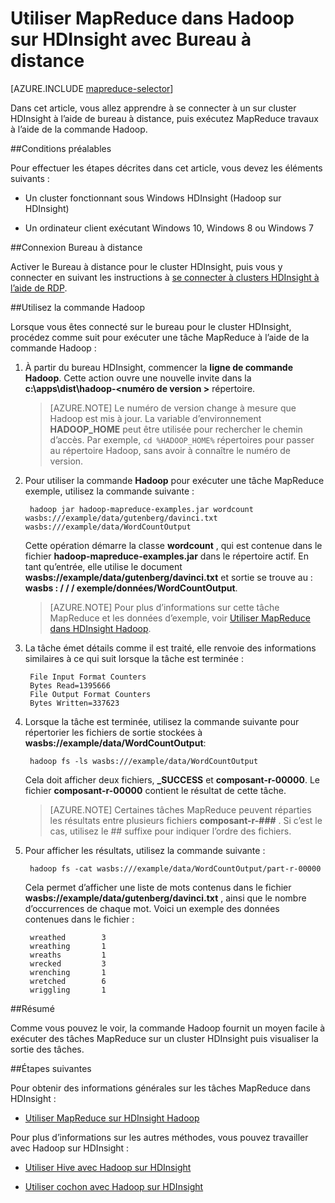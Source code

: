 <properties
   pageTitle="MapReduce et Bureau à distance avec Hadoop dans HDInsight | Microsoft Azure"
   description="Découvrez comment utiliser Bureau à distance pour se connecter à sur HDInsight et exécuter des travaux MapReduce."
   services="hdinsight"
   documentationCenter=""
   authors="Blackmist"
   manager="jhubbard"
   editor="cgronlun"
    tags="azure-portal"/>

<tags
   ms.service="hdinsight"
   ms.devlang="na"
   ms.topic="article"
   ms.tgt_pltfrm="na"
   ms.workload="big-data"
   ms.date="09/27/2016"
   ms.author="larryfr"/>

# <a name="use-mapreduce-in-hadoop-on-hdinsight-with-remote-desktop"></a>Utiliser MapReduce dans Hadoop sur HDInsight avec Bureau à distance

[AZURE.INCLUDE [mapreduce-selector](../../includes/hdinsight-selector-use-mapreduce.md)]

Dans cet article, vous allez apprendre à se connecter à un sur cluster HDInsight à l’aide de bureau à distance, puis exécutez MapReduce travaux à l’aide de la commande Hadoop.

##<a id="prereq"></a>Conditions préalables

Pour effectuer les étapes décrites dans cet article, vous devez les éléments suivants :

* Un cluster fonctionnant sous Windows HDInsight (Hadoop sur HDInsight)

* Un ordinateur client exécutant Windows 10, Windows 8 ou Windows 7

##<a id="connect"></a>Connexion Bureau à distance

Activer le Bureau à distance pour le cluster HDInsight, puis vous y connecter en suivant les instructions à [se connecter à clusters HDInsight à l’aide de RDP](hdinsight-administer-use-management-portal.md#rdp).

##<a id="hadoop"></a>Utilisez la commande Hadoop

Lorsque vous êtes connecté sur le bureau pour le cluster HDInsight, procédez comme suit pour exécuter une tâche MapReduce à l’aide de la commande Hadoop :

1. À partir du bureau HDInsight, commencer la **ligne de commande Hadoop**. Cette action ouvre une nouvelle invite dans la **c:\apps\dist\hadoop-&lt;numéro de version >** répertoire.

    > [AZURE.NOTE] Le numéro de version change à mesure que Hadoop est mis à jour. La variable d’environnement **HADOOP_HOME** peut être utilisée pour rechercher le chemin d’accès. Par exemple, `cd %HADOOP_HOME%` répertoires pour passer au répertoire Hadoop, sans avoir à connaître le numéro de version.

2. Pour utiliser la commande **Hadoop** pour exécuter une tâche MapReduce exemple, utilisez la commande suivante :

        hadoop jar hadoop-mapreduce-examples.jar wordcount wasbs:///example/data/gutenberg/davinci.txt wasbs:///example/data/WordCountOutput

    Cette opération démarre la classe **wordcount** , qui est contenue dans le fichier **hadoop-mapreduce-examples.jar** dans le répertoire actif. En tant qu’entrée, elle utilise le document **wasbs://example/data/gutenberg/davinci.txt** et sortie se trouve au : **wasbs : / / / exemple/données/WordCountOutput**.

    > [AZURE.NOTE] Pour plus d’informations sur cette tâche MapReduce et les données d’exemple, voir <a href="hdinsight-use-mapreduce.md">Utiliser MapReduce dans HDInsight Hadoop</a>.

2. La tâche émet détails comme il est traité, elle renvoie des informations similaires à ce qui suit lorsque la tâche est terminée :

        File Input Format Counters
        Bytes Read=1395666
        File Output Format Counters
        Bytes Written=337623

3. Lorsque la tâche est terminée, utilisez la commande suivante pour répertorier les fichiers de sortie stockées à **wasbs://example/data/WordCountOutput**:

        hadoop fs -ls wasbs:///example/data/WordCountOutput

    Cela doit afficher deux fichiers, **_SUCCESS** et **composant-r-00000**. Le fichier **composant-r-00000** contient le résultat de cette tâche.

    > [AZURE.NOTE] Certaines tâches MapReduce peuvent réparties les résultats entre plusieurs fichiers **composant-r-###** . Si c’est le cas, utilisez le ## suffixe pour indiquer l’ordre des fichiers.

4. Pour afficher les résultats, utilisez la commande suivante :

        hadoop fs -cat wasbs:///example/data/WordCountOutput/part-r-00000

    Cela permet d’afficher une liste de mots contenus dans le fichier **wasbs://example/data/gutenberg/davinci.txt** , ainsi que le nombre d’occurrences de chaque mot. Voici un exemple des données contenues dans le fichier :

        wreathed        3
        wreathing       1
        wreaths         1
        wrecked         3
        wrenching       1
        wretched        6
        wriggling       1

##<a id="summary"></a>Résumé

Comme vous pouvez le voir, la commande Hadoop fournit un moyen facile à exécuter des tâches MapReduce sur un cluster HDInsight puis visualiser la sortie des tâches.

##<a id="nextsteps"></a>Étapes suivantes

Pour obtenir des informations générales sur les tâches MapReduce dans HDInsight :

* [Utiliser MapReduce sur HDInsight Hadoop](hdinsight-use-mapreduce.md)

Pour plus d’informations sur les autres méthodes, vous pouvez travailler avec Hadoop sur HDInsight :

* [Utiliser Hive avec Hadoop sur HDInsight](hdinsight-use-hive.md)

* [Utiliser cochon avec Hadoop sur HDInsight](hdinsight-use-pig.md)
